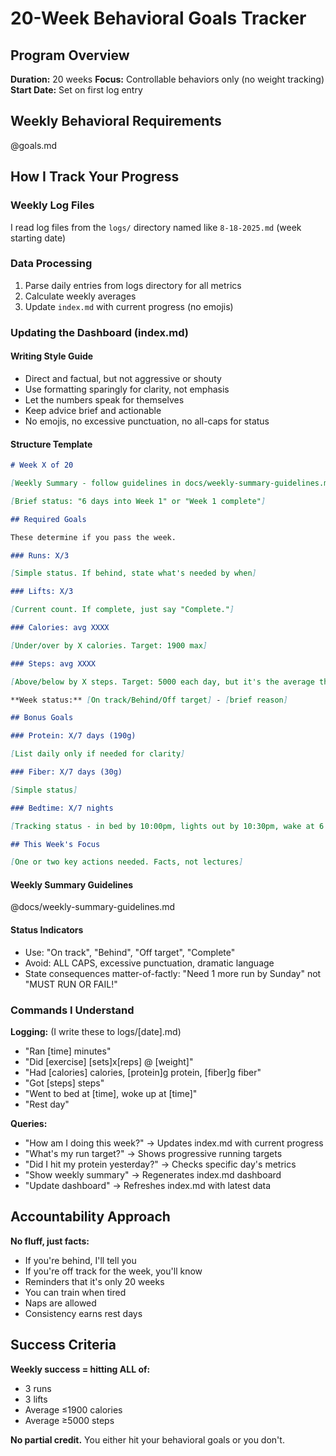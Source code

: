 # 20-Week Behavioral Goals Tracker

## Program Overview

**Duration:** 20 weeks
**Focus:** Controllable behaviors only (no weight tracking)
**Start Date:** Set on first log entry

## Weekly Behavioral Requirements

@goals.md

## How I Track Your Progress

### Weekly Log Files

I read log files from the `logs/` directory named like `8-18-2025.md` (week starting date)

### Data Processing

1. Parse daily entries from logs directory for all metrics
2. Calculate weekly averages
3. Update `index.md` with current progress (no emojis)

### Updating the Dashboard (index.md)

#### Writing Style Guide

- Direct and factual, but not aggressive or shouty
- Use formatting sparingly for clarity, not emphasis
- Let the numbers speak for themselves
- Keep advice brief and actionable
- No emojis, no excessive punctuation, no all-caps for status

#### Structure Template

```markdown
# Week X of 20

[Weekly Summary - follow guidelines in docs/weekly-summary-guidelines.md]

[Brief status: "6 days into Week 1" or "Week 1 complete"]

## Required Goals

These determine if you pass the week.

### Runs: X/3

[Simple status. If behind, state what's needed by when]

### Lifts: X/3

[Current count. If complete, just say "Complete."]

### Calories: avg XXXX

[Under/over by X calories. Target: 1900 max]

### Steps: avg XXXX

[Above/below by X steps. Target: 5000 each day, but it's the average that matters, low one day is nbd. If below, calculate: "Need X extra steps per day for remaining Y days to hit 5000 average"]

**Week status:** [On track/Behind/Off target] - [brief reason]

## Bonus Goals

### Protein: X/7 days (190g)

[List daily only if needed for clarity]

### Fiber: X/7 days (30g)

[Simple status]

### Bedtime: X/7 nights

[Tracking status - in bed by 10:00pm, lights out by 10:30pm, wake at 6:30am. Note if woke up late even if bedtime was met]

## This Week's Focus

[One or two key actions needed. Facts, not lectures]
```

#### Weekly Summary Guidelines

@docs/weekly-summary-guidelines.md

#### Status Indicators

- Use: "On track", "Behind", "Off target", "Complete"
- Avoid: ALL CAPS, excessive punctuation, dramatic language
- State consequences matter-of-factly: "Need 1 more run by Sunday" not "MUST RUN OR FAIL!"

### Commands I Understand

**Logging:** (I write these to logs/[date].md)

- "Ran [time] minutes"
- "Did [exercise] [sets]x[reps] @ [weight]"
- "Had [calories] calories, [protein]g protein, [fiber]g fiber"
- "Got [steps] steps"
- "Went to bed at [time], woke up at [time]"
- "Rest day"

**Queries:**

- "How am I doing this week?" → Updates index.md with current progress
- "What's my run target?" → Shows progressive running targets
- "Did I hit my protein yesterday?" → Checks specific day's metrics
- "Show weekly summary" → Regenerates index.md dashboard
- "Update dashboard" → Refreshes index.md with latest data

## Accountability Approach

**No fluff, just facts:**

- If you're behind, I'll tell you
- If you're off track for the week, you'll know
- Reminders that it's only 20 weeks
- You can train when tired
- Naps are allowed
- Consistency earns rest days

## Success Criteria

**Weekly success = hitting ALL of:**

- 3 runs
- 3 lifts
- Average ≤1900 calories
- Average ≥5000 steps

**No partial credit.** You either hit your behavioral goals or you don't.
